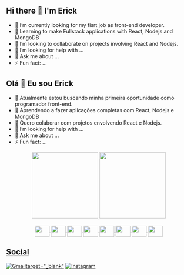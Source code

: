 

## Hi there 👋 I'm Erick

- 🔭 I’m currently looking for my fisrt job as front-end developer.
- 🌱 Learning to make Fullstack applications with React, Nodejs and MongoDB
- 👯 I’m looking to collaborate on projects involving React and Nodejs.
- 🤔 I’m looking for help with ...
- 💬 Ask me about ...
- ⚡ Fun fact: ...


## Olá 👋 Eu sou Erick

- 🔭 Atualmente estou buscando minha primeira oportunidade como programador front-end.
- 🌱 Aprendendo a fazer aplicações completas com React, Nodejs e MongoDB 
- 👯 Quero colaborar com projetos envolvendo React e Nodejs.
- 🤔 I’m looking for help with ...
- 💬 Ask me about ...
- ⚡ Fun fact: ...

<div align="center">
  <a href="https://github.com/cmerick">
  <img height="180em" src="https://github-readme-stats.vercel.app/api?username=cmerick&show_icons=true&theme=dark&include_all_commits=true&count_private=true"/>
  <img height="180em" src="https://github-readme-stats.vercel.app/api/top-langs/?username=cmerick&layout=compact&langs_count=7&theme=dark"/>
</div>
<div align="center"><br>
<img align="center" height="30" width="40" src="https://cdn.jsdelivr.net/gh/devicons/devicon/icons/javascript/javascript-plain.svg" />
<img align="center" height="30" width="40" src="https://cdn.jsdelivr.net/gh/devicons/devicon/icons/typescript/typescript-original.svg" />
<img align="center" height="30" width="40" src="https://cdn.jsdelivr.net/gh/devicons/devicon/icons/react/react-original.svg" />
<img align="center" height="30" width="40" src="https://cdn.jsdelivr.net/gh/devicons/devicon/icons/nodejs/nodejs-original.svg" />
<img align="center" height="30" width="40" src="https://cdn.jsdelivr.net/gh/devicons/devicon/icons/mongodb/mongodb-plain.svg" />
<img align="center" height="30" width="40" src="https://cdn.jsdelivr.net/gh/devicons/devicon/icons/html5/html5-plain.svg" />
<img align="center" height="30" width="40" src="https://cdn.jsdelivr.net/gh/devicons/devicon/icons/css3/css3-plain.svg" />
<img align="center" height="30" width="40" src="https://cdn.jsdelivr.net/gh/devicons/devicon/icons/bulma/bulma-plain.svg" />
</div>
  
 ## Social
  
  <a href="mailto:erickcastilhomestre@gmail.com" target="_blank">![Gmail](https://img.shields.io/badge/Gmail-D14836?style=for-the-badge&logo=gmail&logoColor=white)target="_blank"</a>
  <a href="https://www.instagram.com/cas_erick/" target="_blank">![Instagram](https://img.shields.io/badge/Instagram-%23E4405F.svg?style=for-the-badge&logo=Instagram&logoColor=white)</a>
